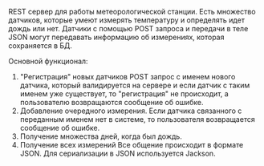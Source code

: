 REST сервер для работы метеорологической станции. Есть множество датчиков, которые умеют измерять температуру и определять идет дождь или нет. Датчики с помощью POST запроса и передачи в теле JSON могут передавать информацию об измерениях, которая сохраняется в БД.

Основной функционал: 
1. "Регистрация" новых датчиков POST запрос с именем нового датчика, который валидируется на сервере и если датчик с таким именем уже существует, то "регистрация" не происходит, а пользователю возвращаются сообщение об ошибке.
2. Добавление очередного измерения. Если датчика связанного с переданным именем нет в системе, то пользователя возвращается сообщение об ошибке.
3. Получение множества дней, когда был дождь.
4. Получение всех измерений
Все общение происходит в формате JSON. Для сериализации в JSON используется Jackson. 
